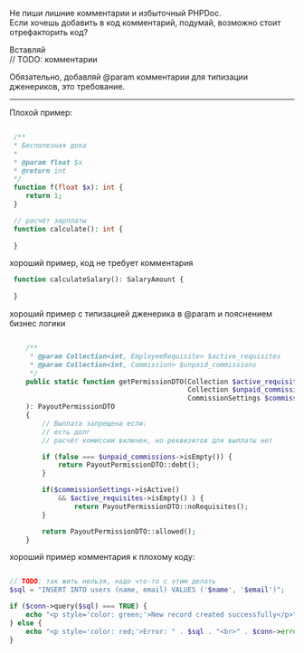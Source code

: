 Не пиши лишние комментарии и избыточный PHPDoc.  
Если хочешь добавить в код комментарий, подумай, возможно стоит отрефакторить код?

Вставляй  
// TODO: комментарии  

Обязательно, добавляй @param комментарии для типизации дженериков, это требование.

---

Плохой пример:
```php

 /**
 * Бесполезная дока
 * 
 * @param float $x
 * @return int
 */
 function f(float $x): int {
    return 1;
 }

 // расчёт зарплаты
 function calculate(): int {
 
 }
```

хороший пример, код не требует комментария
```php
 function calculateSalary(): SalaryAmount {
 
 }
```


хороший пример с типизацией дженерика в @param и пояснением бизнес логики
```php

    /**
     * @param Collection<int, EmployeeRequisite> $active_requisites
     * @param Collection<int, Commission> $unpaid_commissions
     */
    public static function getPermissionDTO(Collection $active_requisites,
                                            Collection $unpaid_commissions,
                                            CommissionSettings $commissionSettings
    ): PayoutPermissionDTO
    {
        // Выплата запрещена если:
        // есть долг
        // расчёт комиссии включен, но реквизитов для выплаты нет

        if (false === $unpaid_commissions->isEmpty()) {
            return PayoutPermissionDTO::debt();
        }

        if($commissionSettings->isActive()
            && $active_requisites->isEmpty() ) {
                return PayoutPermissionDTO::noRequisites();
        }

        return PayoutPermissionDTO::allowed();
    }
```


хороший пример комментария к плохому коду:
```php

// TODO: так жить нельзя, надо что-то с этим делать
$sql = "INSERT INTO users (name, email) VALUES ('$name', '$email')";

if ($conn->query($sql) === TRUE) {
    echo "<p style='color: green;'>New record created successfully</p>";
} else {
    echo "<p style='color: red;'>Error: " . $sql . "<br>" . $conn->error . "</p>";
}

```



